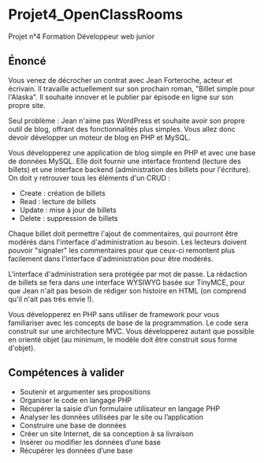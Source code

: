 # Projet4_OpenClassRooms
Projet n°4 Formation Développeur web junior

## Énoncé

 Vous venez de décrocher un contrat avec Jean Forteroche, acteur et écrivain. Il travaille actuellement sur son prochain roman, "Billet simple pour l'Alaska". Il souhaite innover et le publier par épisode en ligne sur son propre site.

Seul problème : Jean n'aime pas WordPress et souhaite avoir son propre outil de blog, offrant des fonctionnalités plus simples. Vous allez donc devoir développer un moteur de blog en PHP et MySQL.

Vous développerez une application de blog simple en PHP et avec une base de données MySQL. Elle doit fournir une interface frontend (lecture des billets) et une interface backend (administration des billets pour l'écriture). On doit y retrouver tous les éléments d'un CRUD :
* Create : création de billets
* Read : lecture de billets
* Update : mise à jour de billets
* Delete : suppression de billets

Chaque billet doit permettre l'ajout de commentaires, qui pourront être modérés dans l'interface d'administration au besoin.
Les lecteurs doivent pouvoir "signaler" les commentaires pour que ceux-ci remontent plus facilement dans l'interface d'administration pour être modérés.

L'interface d'administration sera protégée par mot de passe. La rédaction de billets se fera dans une interface WYSIWYG basée sur TinyMCE, pour que Jean n'ait pas besoin de rédiger son histoire en HTML (on comprend qu'il n'ait pas très envie !).

Vous développerez en PHP sans utiliser de framework pour vous familiariser avec les concepts de base de la programmation. Le code sera construit sur une architecture MVC. Vous développerez autant que possible en orienté objet (au minimum, le modèle doit être construit sous forme d'objet).



## Compétences à valider
* Soutenir et argumenter ses propositions
* Organiser le code en langage PHP
* Récupérer la saisie d’un formulaire utilisateur en langage PHP
* Analyser les données utilisées par le site ou l’application
* Construire une base de données
* Créer un site Internet, de sa conception à sa livraison
* Insérer ou modifier les données d’une base
* Récupérer les données d’une base
